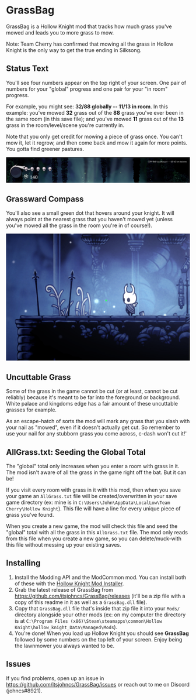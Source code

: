 # GrassBag

GrassBag is a Hollow Knight mod that tracks how much grass you've mowed and leads you to more grass to mow.

Note: Team Cherry has confirmed that mowing all the grass in Hollow Knight is the only way to get the true ending in Silksong.

## Status Text

You'll see four numbers appear on the top right of your screen. One pair of numbers for your "global" progress and one pair for your "in room" progress.

For example, you might see: **32/88 globally -- 11/13 in room**. In this example: you've mowed **32** grass out of the **88** grass you've ever been in the same room (in this save file); and you've mowed **11** grass out of the **13** grass in the room/level/scene you're currently in.

Note that you only get credit for mowing a piece of grass once. You can't mow it, let it regrow, and then come back and mow it again for more points. You gotta find greener pastures.

![](status.png)

## Grassward Compass

You'll also see a small green dot that hovers around your knight. It will always point at the nearest grass that you haven't mowed yet (unless you've mowed all the grass in the room you're in of course!).

![](grassward-compass.png)

## Uncuttable Grass

Some of the grass in the game cannot be cut (or at least, cannot be cut reliably) because it's meant to be far into the foreground or background. White palace and kingdoms edge has a fair amount of these uncuttable grasses for example.

As an escape-hatch of sorts the mod will mark any grass that you slash with your nail as "mowed", even if it doesn't actually get cut. So remember to use your nail for any stubborn grass you come across, c-dash won't cut it!'

## AllGrass.txt: Seeding the Global Total

The "global" total only increases when you enter a room with grass in it. The mod isn't aware of all the grass in the game right off the bat. But it can be!

If you visit every room with grass in it with this mod, then when you save your game an `AllGrass.txt` file will be created/overwritten in your save game directory (ex: mine is in `C:\Users\John\AppData\LocalLow\Team Cherry\Hollow Knight`). This file will have a line for every unique piece of grass you've found.

When you create a new game, the mod will check this file and seed the "global" total with all the grass in this `AllGrass.txt` file. The mod only reads from this file when you create a new game, so you can delete/muck-with this file without messing up your existing saves.

## Installing

1. Install the Modding API and the ModCommon mod. You can install both of these with the [Hollow Knight Mod Installer](https://www.nexusmods.com/hollowknight/mods/9).
2. Grab the latest release of GrassBag from https://github.com/itsjohncs/GrassBag/releases (it'll be a zip file with a copy of this readme in it as well as a `GrassBag.dll` file).
3. Copy that `GrassBag.dll` file that's inside that zip file it into your `Mods/` directory alongside your other mods (ex: on my computer the directory is at `C:\Program Files (x86)\Steam\steamapps\common\Hollow Knight\hollow_knight_Data\Managed\Mods`).
4. You're done! When you load up Hollow Knight you should see **GrassBag** followed by some numbers on the top left of your screen. Enjoy being the lawnmower you always wanted to be.

## Issues

If you find problems, open up an issue in https://github.com/itsjohncs/GrassBag/issues or reach out to me on Discord (johncs#8921).